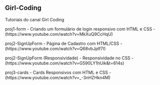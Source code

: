 ## Girl-Coding
<p>Tutoriais do canal Girl Coding</p>

<p>proj1-form - Criando um formulário de login responsivo com HTML e CSS - (https://www.youtube.com/watch?v=MkXuQ9CcHqU)<p>
<p>proj2-SignUpForm - Página de Cadastro com HTML/CSS - (https://www.youtube.com/watch?v=Q68vbJplf7I)<p>
<p>proj2-SignUpForm (Responsividade) - Responsividade no CSS - (https://www.youtube.com/watch?v=G590LY1hUik&t=614s)<p>
<p>proj3-cards - Cards Responsivos com HTML e CSS - (https://www.youtube.com/watch?v=_-3nHZHkn4M)<p>
